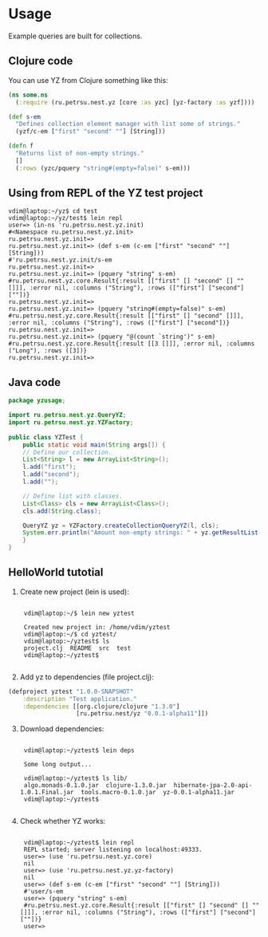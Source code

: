 # Usage
Example queries are built for collections.

## Clojure code
You can use YZ from Clojure something like this:

```clojure
(ns some.ns
  (:require (ru.petrsu.nest.yz [core :as yzc] [yz-factory :as yzf])))

(def s-em 
  "Defines collection element manager with list some of strings."
  (yzf/c-em ["first" "second" ""] [String]))

(defn f
  "Returns list of non-empty strings."
  []
  (:rows (yzc/pquery "string#(empty=false)" s-em)))
```


## Using from REPL of the YZ test project

	vdim@laptop:~/yz$ cd test
	vdim@laptop:~/yz/test$ lein repl
	user=> (in-ns 'ru.petrsu.nest.yz.init)
	#<Namespace ru.petrsu.nest.yz.init>
	ru.petrsu.nest.yz.init=>
	ru.petrsu.nest.yz.init=> (def s-em (c-em ["first" "second" ""] [String]))
	#'ru.petrsu.nest.yz.init/s-em
	ru.petrsu.nest.yz.init=>
	ru.petrsu.nest.yz.init=> (pquery "string" s-em)
	#ru.petrsu.nest.yz.core.Result{:result [["first" [] "second" [] "" []]], :error nil, :columns ("String"), :rows (["first"] ["second"] [""])}
	ru.petrsu.nest.yz.init=>
	ru.petrsu.nest.yz.init=> (pquery "string#(empty=false)" s-em)
	#ru.petrsu.nest.yz.core.Result{:result [["first" [] "second" []]], :error nil, :columns ("String"), :rows (["first"] ["second"])}
	ru.petrsu.nest.yz.init=>
	ru.petrsu.nest.yz.init=> (pquery "@(count `string')" s-em)
	#ru.petrsu.nest.yz.core.Result{:result [[3 []]], :error nil, :columns ("Long"), :rows ([3])}
	ru.petrsu.nest.yz.init=>


## Java code

```java
package yzusage;

import ru.petrsu.nest.yz.QueryYZ;
import ru.petrsu.nest.yz.YZFactory;
	
public class YZTest {
    public static void main(String args[]) {
	// Define our collection.
	List<String> l = new ArrayList<String>();
	l.add("first");
	l.add("second");
	l.add("");

	// Define list with classes.
	List<Class> cls = new ArrayList<Class>();
	cls.add(String.class);

	QueryYZ yz = YZFactory.createCollectionQueryYZ(l, cls);
	System.err.println("Amount non-empty strings: " + yz.getResultList("string#(empty=false)").size());
    }
}
```


## HelloWorld tutotial

1. Create new project (lein is used):
	<pre><code>
	vdim@laptop:~/$ lein new yztest

	Created new project in: /home/vdim/yztest
	vdim@laptop:~/$ cd yztest/
	vdim@laptop:~/yztest$ ls
	project.clj  README  src  test
	vdim@laptop:~/yztest$
	</code></pre>

2. Add yz to dependencies (file project.clj):

```clojure
(defproject yztest "1.0.0-SNAPSHOT"
    :description "Test application."
    :dependencies [[org.clojure/clojure "1.3.0"]
                   [ru.petrsu.nest/yz "0.0.1-alpha11"]])
```
3. Download dependencies:
	<pre><code>
	vdim@laptop:~/yztest$ lein deps

	Some long output...

	vdim@laptop:~/yztest$ ls lib/
	algo.monads-0.1.0.jar  clojure-1.3.0.jar  hibernate-jpa-2.0-api-1.0.1.Final.jar  tools.macro-0.1.0.jar  yz-0.0.1-alpha11.jar
	vdim@laptop:~/yztest$
	</code></pre>

4. Check whether YZ works:

	<pre><code>
	vdim@laptop:~/yztest$ lein repl
	REPL started; server listening on localhost:49333.
	user=> (use 'ru.petrsu.nest.yz.core)
	nil
	user=> (use 'ru.petrsu.nest.yz.yz-factory)
	nil
	user=> (def s-em (c-em ["first" "second" ""] [String]))
	#'user/s-em
	user=> (pquery "string" s-em)
	#ru.petrsu.nest.yz.core.Result{:result [["first" [] "second" [] "" []]], :error nil, :columns ("String"), :rows (["first"] ["second"] [""])}
	user=>
	</code></pre>

